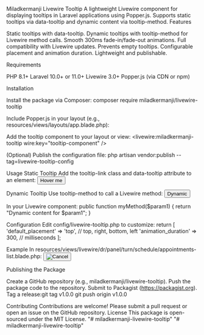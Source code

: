 Miladkermanji Livewire Tooltip
A lightweight Livewire component for displaying tooltips in Laravel applications using Popper.js. Supports static tooltips via data-tooltip and dynamic content via tooltip-method.
Features

Static tooltips with data-tooltip.
Dynamic tooltips with tooltip-method for Livewire method calls.
Smooth 300ms fade-in/fade-out animations.
Full compatibility with Livewire updates.
Prevents empty tooltips.
Configurable placement and animation duration.
Lightweight and publishable.

Requirements

PHP 8.1+
Laravel 10.0+ or 11.0+
Livewire 3.0+
Popper.js (via CDN or npm)

Installation

Install the package via Composer:
composer require miladkermanji/livewire-tooltip


Include Popper.js in your layout (e.g., resources/views/layouts/app.blade.php):
<script src="https://cdn.jsdelivr.net/npm/@popperjs/core@2/dist/umd/popper.min.js"></script>


Add the tooltip component to your layout or view:
<livewire:miladkermanji-tooltip wire:key="tooltip-component" />


(Optional) Publish the configuration file:
php artisan vendor:publish --tag=livewire-tooltip-config



Usage
Static Tooltip
Add the tooltip-link class and data-tooltip attribute to an element:
<button class="tooltip-link" data-tooltip="Tooltip text" data-placement="top">Hover me</button>

Dynamic Tooltip
Use tooltip-method to call a Livewire method:
<button class="tooltip-link" tooltip-method="\App\Livewire\MyComponent@myMethod" data-param1="value">Dynamic</button>

In your Livewire component:
public function myMethod($param1)
{
    return "Dynamic content for $param1";
}

Configuration
Edit config/livewire-tooltip.php to customize:
return [
    'default_placement' => 'top', // top, right, bottom, left
    'animation_duration' => 300,  // milliseconds
];

Example
In resources/views/livewire/dr/panel/turn/schedule/appointments-list.blade.php:
<button class="tooltip-link btn btn-light rounded-circle"
        data-tooltip="Cancel appointment"
        data-placement="top"
        wire:click="cancelSingleAppointment(1)">
    <img src="{{ asset('dr-assets/icons/cancle-appointment.svg') }}" alt="Cancel">
</button>

Publishing the Package

Create a GitHub repository (e.g., miladkermanji/livewire-tooltip).
Push the package code to the repository.
Submit to Packagist (https://packagist.org).
Tag a release:git tag v1.0.0
git push origin v1.0.0



Contributing
Contributions are welcome! Please submit a pull request or open an issue on the GitHub repository.
License
This package is open-sourced under the MIT License.
"# miladkermanji-livewire-tooltip" 
"# miladkermanji-livewire-tooltip" 
